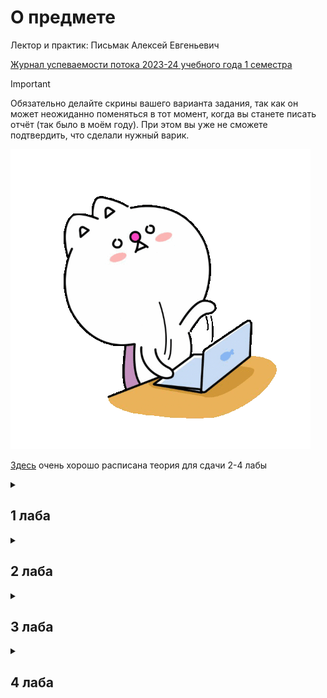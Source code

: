 # О предмете
Лектор и практик: Письмак Алексей Евгеньевич

[Журнал успеваемости потока 2023-24 учебного года 1 семестра](https://docs.google.com/spreadsheets/d/1dMRvYwRp3Lhy6IT5mbjdaplId9xB99b_9NijSpF7iJI/edit#gid=2120352098)

> [!IMPORTANT]
> Обязательно делайте скрины вашего варианта задания, так как он может неожиданно поменяться в тот момент, когда вы станете писать отчёт (так было в моём году). При этом вы уже не сможете подтвердить, что сделали нужный варик.

![](https://github.com/petrovviacheslav/myitmo/blob/main/gifs/monitors-typing.gif)

[Здесь](https://github.com/exception-s/course1) очень хорошо расписана теория для сдачи 2-4 лабы
<details>
<summary><h2>1 лаба</h2></summary>

Данная лаба ориентирована на изучение ситаксиса. Если вы до этого немного прогали, то будет легко.

Для сдачи/выполнения:
- [Другие утилиты + байт-код](http://ivanbabanin.blogspot.com/2013/10/jdk.html)
- В строке ```String str = String.format("%7.4f ", c[i][j]);``` 7 - количество символов, выделенных на данное число при выводе, 4 - число цифр после запятой в каждом числе. 
- Если попросят представить в экспоненциальной форме или просто будут получаться огромные числа, то замените f на e. 
- Надо уметь объяснить, откуда появляются None и Infinity (приколы с математическими операциями).
</details>


<details>
<summary><h2>2 лаба</h2></summary>

[Полезное видео](https://www.youtube.com/watch?v=9SQm6IsKJuo), в котором многое поясняется.

Следует пользоваться второй ссылкой с сайта se.ifmo.ru -  http://pokemondb.net.
Там подробно расписано про все атаки (их тип и что они делают) и характеристики покемонов.
После того, как вы разберётесь с типами и характеристиками идите в [документацию](https://se.ifmo.ru/~tony/doc/) и пытайтесь понять, как реализовать каждую атаку.
Вся информация, которая вам нужна отмечена на скринах.

<div>
<img src="https://i.imgur.com/gU8EqdB.png" width=57% align="middle">
<img src="https://i.imgur.com/ui7nqbD.png" width=40% align="middle">
</div>

> 1 скрин - любая атака, 2 скрин - любой покемон

Сборку можно провести на helios следующим образом (в cmd windows не получится). Соответственно пути надо подставить свои.
```
export CLASSPATH=./lib/Pokemon.jar:./src:./src/info/Moves/PhysicalMoves:./src/info/Moves/StatusMoves./src/info/Moves/SpecialMoves./src/info/Pokemons:./src/info/Main
javac -d out src/info/Main.java
jar cfm Main.jar src/META-INF/MANIFEST.MF -C out . -C lib Pokemon.jar
java -jar Main.jar
```

Скорее всего вопросы будут заданы, основываясь на вашем коде, поэтому когда вас попросят открыть какую-нибудь атаку, лучше не открывать что-то очень сложное. 

Популярные вопросы:
- Для чего может быть полезна конструкция X y = new Y(), если у переменной y нельзя выpывать методы класса Y? Чтобы обращаться к методам экземпляра класса, а методы могут быть переопределены
- [Какие компоненты класса не наследуются?](https://translated.turbopages.org/proxy_u/en-ru.ru.a8bde27f-6570d643-f0b00af1-74722d776562/https/stackoverflow.com/questions/23103498/which-members-are-not-inherited-in-a-child-class)
- [конструктор, автогенерируемый конструктор](https://javarush.com/groups/posts/1391-konstruktorih-klassov-java-jdk-15)
- [блок инициализации](https://vertex-academy.com/tutorials/ru/bloki-inicializacii-v-java-chast-1/)
- [@Override](https://javarush.com/groups/posts/1975-kak-ustroen-mekhanizm-pereopredelenija-metodov-)

Возможные доп. задания:
- При перемещении jar-файла он перестаёт запускаться (т.к. в нём находятся зависимости), решить эту проблему. При сборке jar-ника в него надо класть не Pokemon.jar, а разархивированные данные.
```
jar xf lib/Pokemon.jar
jar cfm Main.jar src/META-INF/MANIFEST.MF -C out . -C . ru (вместо 3-ей строки при сборке)
```
- При нажатии Ctrl+C бой прекращается (так и должно быть), при этом надо вывести фразу "Покемон умер". Надо дописать такую строку перед созданием всех покемонов в Main.java:
```
Runtime.getRuntime().addShutdownHook(new Thread(() -> {
    System.out.println("Я УМИРАААААААЮ!!!!");
}));
```
</details>

<details>
<summary><h2>3 лаба</h2></summary>

[Рофлогайд на эту лабу](https://www.youtube.com/watch?v=uZqMHOLqBsA&t=144s)

В данной лабе перед написанием кода вам надо продумать его структуру.

Uml лучше всего писать в IntelliJ IDEA Ultimate (получить можно по студенческой подписке).
Другой вариант - скачать jar-ник plantuml с [сайта](https://plantuml.com/ru/download) и запускать его через командную строку с txt-файлом, как аргументом.

Для сдачи/выполнения:
- [про equals](https://www.techiedelight.com/override-equals-hashcode-method-java/)
- [про hashCode](https://translated.turbopages.org/proxy_u/en-ru.ru.d44f927c-65666aea-254b8a62-74722d776562/https/www.baeldung.com/java-hashcode) и [методы его реализации](https://habr.com/ru/companies/vk/articles/321306/)
- [SOLID](https://allineed.ru/development/java-development/82-java-solid-principles)
- [STUPID](https://it.badykov.com/blog/2020/03/08/stupid-principles/)
- [интерфейсы по умолчанию](https://metanit.com/java/tutorial/3.7.php)
- [ковариантность](https://pr0java.blogspot.com/2015/07/blog-post_47.html)

</details>



<details>
<summary><h2>4 лаба</h2></summary>

Для сдачи/выполнения:
- [вложенные, анонимные, локальные классы](https://javarush.com/groups/posts/vidy-vlozhennyh-klassov)

</details>